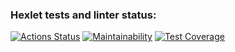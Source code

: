 ### Hexlet tests and linter status:
[![Actions Status](https://github.com/FaritGabidullin/python-project-lvl1/workflows/hexlet-check/badge.svg)](https://github.com/FaritGabidullin/python-project-lvl1/actions)
[![Maintainability](https://api.codeclimate.com/v1/badges/df66c0cbbeca7d822f23/maintainability)](https://codeclimate.com/github/FaritGabidullin/python-project-lvl1/maintainability)
[![Test Coverage](https://api.codeclimate.com/v1/badges/df66c0cbbeca7d822f23/test_coverage)](https://codeclimate.com/github/FaritGabidullin/python-project-lvl1/test_coverage)
